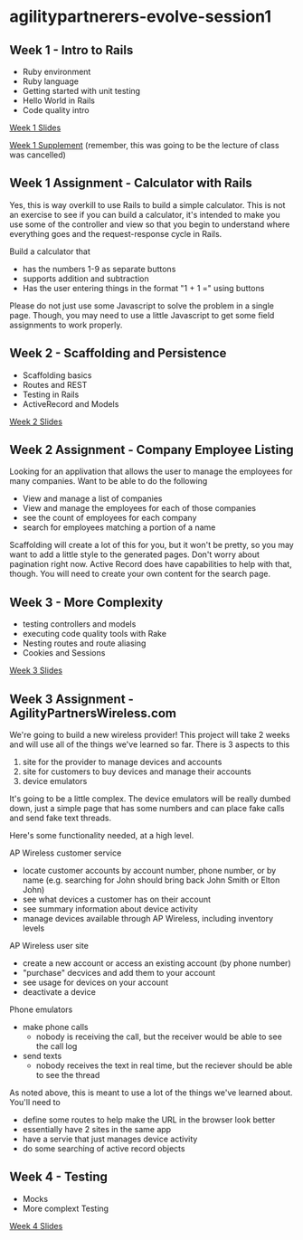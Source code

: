 # agilitypartnerers-evolve-session1

## Week 1 - Intro to Rails
- Ruby environment
- Ruby language
- Getting started with unit testing
- Hello World in Rails
- Code quality intro

[Week 1 Slides](content/Rails%20-%20Week%201.pdf)

[Week 1 Supplement](content/Week%201%20Supplementary.pdf) (remember, this was going to be the lecture of class was cancelled)

## Week 1 Assignment - Calculator with Rails
Yes, this is way overkill to use Rails to build a simple calculator. This is not an exercise to see if you can build a calculator, it's intended to make you use some of the controller and view so that you begin to understand where everything goes and the request-response cycle in Rails.

Build a calculator that 
- has the numbers 1-9 as separate buttons
- supports addition and subtraction
- Has the user entering things in the format "1 + 1 =" using buttons

Please do not just use some Javascript to solve the problem in a single page. Though, you may need to use a little Javascript to get some field assignments to work properly.

## Week 2 - Scaffolding and Persistence
- Scaffolding basics
- Routes and REST
- Testing in Rails
- ActiveRecord and Models

[Week 2 Slides](content/Rails%20-%20Week%202.pdf)

## Week 2 Assignment - Company Employee Listing
Looking for an applivation that allows the user to manage the employees for many companies. Want to be able to do the following
- View and manage a list of companies
- View and manage the employees for each of those companies
- see the count of employees for each company
- search for employees matching a portion of a name

Scaffolding will create a lot of this for you, but it won't be pretty, so you may want to add a little style to the generated pages. Don't worry about pagination right now. Active Record does have capabilities to help with that, though. You will need to create your own content for the search page.

## Week 3 - More Complexity
- testing controllers and models
- executing code quality tools with Rake
- Nesting routes and route aliasing
- Cookies and Sessions

[Week 3 Slides](content/Rails%20-%20Week%203.pdf)

## Week 3 Assignment - AgilityPartnersWireless.com
We're going to build a new wireless provider! This project will take 2 weeks and will use all of the things we've learned so far. There is 3 aspects to this
1. site for the provider to manage devices and accounts
1. site for customers to buy devices and manage their accounts
1. device emulators

It's going to be a little complex. The device emulators will be really dumbed down, just a simple page that has some numbers and can place fake calls and send fake text threads.

Here's some functionality needed, at a high level.

AP Wireless customer service
- locate customer accounts by account number, phone number, or by name (e.g. searching for John should bring back John Smith or Elton John)
- see what devices a customer has on their account
- see summary information about device activity
- manage devices available through AP Wireless, including inventory levels

AP Wireless user site
- create a new account or access an existing account (by phone number)
- "purchase" decvices and add them to your account
- see usage for devices on your account
- deactivate a device

Phone emulators
- make phone calls 
  - nobody is receiving the call, but the receiver would be able to see the call log
- send texts
  - nobody receives the text in real time, but the reciever should be able to see the thread
  
As noted above, this is meant to use a lot of the things we've learned about. You'll need to
- define some routes to help make the URL in the browser look better
- essentially have 2 sites in the same app
- have a servie that just manages device activity
- do some searching of active record objects

## Week 4 - Testing
- Mocks
- More complext Testing

[Week 4 Slides](content/Rails%20-%20Week%204.pdf)
